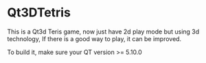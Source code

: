 # Qt3DTetris
This is a Qt3d Teris game, now just have 2d play mode but using 3d technology, If there is a good way to play, it can be improved.

To build it, make sure your QT version >= 5.10.0 

